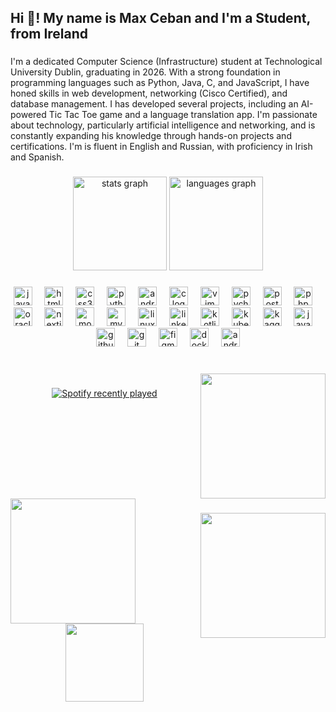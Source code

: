 <h2 align="left">Hi 👋! My name is Max Ceban and I'm a Student, from Ireland</h2>

###

<p align="left">I'm  a dedicated Computer Science (Infrastructure) student at Technological University Dublin, graduating in 2026. With a strong foundation in programming languages such as Python, Java, C, and JavaScript, I have honed skills in web development, networking (Cisco Certified), and database management. I has developed several projects, including an AI-powered Tic Tac Toe game and a language translation app. I'm passionate about technology, particularly artificial intelligence and networking, and is constantly expanding his knowledge through hands-on projects and certifications. I'm is fluent in English and Russian, with proficiency in Irish and Spanish.</p>

###

<div align="center">
  <img src="https://github-readme-stats.vercel.app/api?username=Hiroshinoharu&hide_title=false&hide_rank=false&show_icons=true&include_all_commits=true&count_private=true&disable_animations=false&theme=dark&locale=en&hide_border=false" height="150" alt="stats graph"  />
  <img src="https://github-readme-stats.vercel.app/api/top-langs?username=Hiroshinoharu&locale=en&hide_title=false&layout=compact&card_width=320&langs_count=5&theme=dark&hide_border=false" height="150" alt="languages graph"  />
</div>

###

<p align="left"></p>

###

<div align="center">
  <img src="https://cdn.jsdelivr.net/gh/devicons/devicon/icons/javascript/javascript-original.svg" height="30" alt="javascript logo"  />
  <img width="12" />
  <img src="https://cdn.jsdelivr.net/gh/devicons/devicon/icons/html5/html5-original.svg" height="30" alt="html5 logo"  />
  <img width="12" />
  <img src="https://cdn.jsdelivr.net/gh/devicons/devicon/icons/css3/css3-original.svg" height="30" alt="css3 logo"  />
  <img width="12" />
  <img src="https://cdn.jsdelivr.net/gh/devicons/devicon/icons/python/python-original.svg" height="30" alt="python logo"  />
  <img width="12" />
  <img src="https://cdn.jsdelivr.net/gh/devicons/devicon/icons/androidstudio/androidstudio-original.svg" height="30" alt="androidstudio logo"  />
  <img width="12" />
  <img src="https://cdn.jsdelivr.net/gh/devicons/devicon/icons/c/c-original.svg" height="30" alt="c logo"  />
  <img width="12" />
  <img src="https://cdn.jsdelivr.net/gh/devicons/devicon/icons/vim/vim-original.svg" height="30" alt="vim logo"  />
  <img width="12" />
  <img src="https://cdn.jsdelivr.net/gh/devicons/devicon/icons/pycharm/pycharm-original.svg" height="30" alt="pycharm logo"  />
  <img width="12" />
  <img src="https://cdn.jsdelivr.net/gh/devicons/devicon/icons/postgresql/postgresql-original.svg" height="30" alt="postgresql logo"  />
  <img width="12" />
  <img src="https://cdn.jsdelivr.net/gh/devicons/devicon/icons/php/php-original.svg" height="30" alt="php logo"  />
  <img width="12" />
  <img src="https://cdn.jsdelivr.net/gh/devicons/devicon/icons/oracle/oracle-original.svg" height="30" alt="oracle logo"  />
  <img width="12" />
  <img src="https://cdn.jsdelivr.net/gh/devicons/devicon/icons/nextjs/nextjs-original.svg" height="30" alt="nextjs logo"  />
  <img width="12" />
  <img src="https://cdn.jsdelivr.net/gh/devicons/devicon/icons/mongodb/mongodb-original.svg" height="30" alt="mongodb logo"  />
  <img width="12" />
  <img src="https://cdn.jsdelivr.net/gh/devicons/devicon/icons/mysql/mysql-original.svg" height="30" alt="mysql logo"  />
  <img width="12" />
  <img src="https://cdn.jsdelivr.net/gh/devicons/devicon/icons/linux/linux-original.svg" height="30" alt="linux logo"  />
  <img width="12" />
  <img src="https://cdn.jsdelivr.net/gh/devicons/devicon/icons/linkedin/linkedin-original.svg" height="30" alt="linkedin logo"  />
  <img width="12" />
  <img src="https://cdn.jsdelivr.net/gh/devicons/devicon/icons/kotlin/kotlin-original.svg" height="30" alt="kotlin logo"  />
  <img width="12" />
  <img src="https://cdn.jsdelivr.net/gh/devicons/devicon/icons/kubernetes/kubernetes-plain.svg" height="30" alt="kubernetes logo"  />
  <img width="12" />
  <img src="https://cdn.jsdelivr.net/gh/devicons/devicon/icons/kaggle/kaggle-original.svg" height="30" alt="kaggle logo"  />
  <img width="12" />
  <img src="https://cdn.jsdelivr.net/gh/devicons/devicon/icons/java/java-original.svg" height="30" alt="java logo"  />
  <img width="12" />
  <img src="https://cdn.jsdelivr.net/gh/devicons/devicon/icons/github/github-original.svg" height="30" alt="github logo"  />
  <img width="12" />
  <img src="https://cdn.jsdelivr.net/gh/devicons/devicon/icons/git/git-original.svg" height="30" alt="git logo"  />
  <img width="12" />
  <img src="https://cdn.jsdelivr.net/gh/devicons/devicon/icons/figma/figma-original.svg" height="30" alt="figma logo"  />
  <img width="12" />
  <img src="https://cdn.jsdelivr.net/gh/devicons/devicon/icons/docker/docker-original.svg" height="30" alt="docker logo"  />
  <img width="12" />
  <img src="https://cdn.jsdelivr.net/gh/devicons/devicon/icons/android/android-original.svg" height="30" alt="android logo"  />
</div>

###

<br clear="both">

<img align="right" height="200" src="https://i.giphy.com/media/v1.Y2lkPTc5MGI3NjExdWY1Znd4aXV6bXAxcG1zazZmYjA3aXB5aWtjNjRnZXo4a3M1OHg3MSZlcD12MV9pbnRlcm5hbF9naWZfYnlfaWQmY3Q9cw/TiOqn7ULebEcCwMlY3/giphy.gif"  />

###

<div align="center">
  <a href="https://open.spotify.com/user/zbnex0qb1x3v7v624ergvmwqy">
    <img src="https://spotify-recently-played-readme.vercel.app/api?user=zbnex0qb1x3v7v624ergvmwqy&count=5&unique=true" alt="Spotify recently played"  />
  </a>
</div>

###

<br clear="both">

<img align="left" height="200" src="https://media.giphy.com/media/v1.Y2lkPTc5MGI3NjExdmdkZHZxdmM4a2Jrc2N1ZjNuMm91ZDAxNHMybDhpZTdyZmI0ZXJpbSZlcD12MV9naWZzX3NlYXJjaCZjdD1n/V4NSR1NG2p0KeJJyr5/giphy.gif"  />

###

<img align="right" height="200" src="https://media.giphy.com/media/fmkYSBlJt3XjNF6p9c/giphy.gif?cid=790b7611vgddvqvc8kbkscuf3n2oud014s2l8ie7rfb4erim&ep=v1_gifs_search&rid=giphy.gif&ct=g"  />

###

<div align="center">
  <img height="125" src="https://media.giphy.com/media/v1.Y2lkPTc5MGI3NjExdmdkZHZxdmM4a2Jrc2N1ZjNuMm91ZDAxNHMybDhpZTdyZmI0ZXJpbSZlcD12MV9naWZzX3NlYXJjaCZjdD1n/QpVUMRUJGokfqXyfa1/giphy.gif"  />
</div>

###
